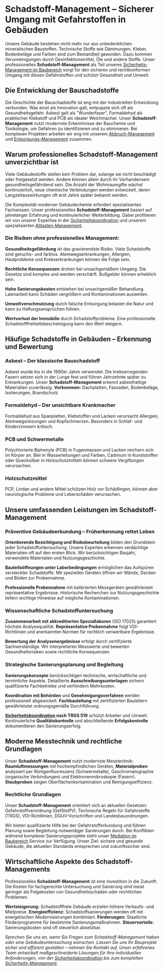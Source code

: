 # Schadstoff-Management – Sicherer Umgang mit Gefahrstoffen in Gebäuden

Unsere Gebäude bestehen nicht mehr nur aus unbedenklichen mineralischen Baustoffen. Technische Stoffe wie Dämmungen, Kleber, Bodenbeläge und Farben sind zum Bestandteil geworden. Dazu kommen Verunreinigungen durch Desinfektionsmittel, Öle und andere Stoffe. Unser professionelles **Schadstoff-Management** als Teil unseres [Sicherheits-Management im Baubereich](../index.md) sorgt für den sicheren und rechtkonformen Umgang mit diesen Gefahrstoffen und schützt Gesundheit und Umwelt.

## Die Entwicklung der Bauschadstoffe

Die Geschichte der Bauschadstoffe ist eng mit der industriellen Entwicklung verbunden. Was einst als Innovation galt, entpuppte sich oft als Gesundheitsgefahr. Asbest galt als "Wunderfaser", Formaldehyd als praktischer Klebstoff und PCB als idealer Weichmacher. Unser **Schadstoff-Management** nutzt modernste Erkenntnisse der Bauchemie und Toxikologie, um Gefahren zu identifizieren und zu eliminieren. Bei komplexen Projekten arbeiten wir eng mit unserem [Abbruch-Management](../abbruch-management/index.md) und [Entsorgungs-Management](../entsorgungs-management/index.md) zusammen.

## Warum professionelles Schadstoff-Management unverzichtbar ist

Viele Gebäudestoffe stellen kein Problem dar, solange sie nicht beschädigt oder freigesetzt werden. Andere können allein durch ihr Vorhandensein gesundheitsgefährdend sein. Die Anzahl der Wohnraumgifte wächst kontinuierlich, neue chemische Verbindungen werden entwickelt, deren Langzeitauswirkungen oft erst Jahre später bekannt werden.

Die Komplexität moderner Gebäudechemie erfordert spezialisiertes Fachwissen. Unser professionelles **Schadstoff-Management** basiert auf jahrelanger Erfahrung und kontinuierlicher Weiterbildung. Dabei profitieren wir von unserer Expertise in der [Sicherheitskoordination](../../01_Sicherheits-Koordination_und_Mediation/index.md) und unserem spezialisierten [Altlasten-Management](../altlasten-management/index.md).

### Die Risiken ohne professionelles Management:

**Gesundheitsgefährdung** ist das gravierendste Risiko. Viele Schadstoffe sind geruchs- und farblos. Atemwegserkrankungen, Allergien, Hautprobleme und Krebserkrankungen können die Folge sein.

**Rechtliche Konsequenzen** drohen bei unsachgemäßem Umgang. Die Gesetze sind komplex und werden verschärft. Bußgelder können erheblich sein.

**Hohe Sanierungskosten** entstehen bei unsachgemäßer Behandlung. Laienarbeit kann Schäden vergrößern und Kontaminationen ausweiten.

**Umweltverschmutzung** durch falsche Entsorgung belastet die Natur und kann zu Haftungsansprüchen führen.

**Wertverlust der Immobilie** durch Schadstoffprobleme. Eine professionelle Schadstofffreiheitsbescheinigung kann den Wert steigern.

## Häufige Schadstoffe in Gebäuden – Erkennung und Bewertung

### Asbest – Der klassische Bauschadstoff
Asbest wurde bis in die 1990er Jahre verwendet. Die krebserregenden Fasern setzen sich in der Lunge fest und führen Jahrzehnte später zu Erkrankungen. Unser **Schadstoff-Management** erkennt asbesthaltige Materialien zuverlässig.
**Vorkommen:** Dachplatten, Fassaden, Bodenbeläge, Isolierungen, Brandschutz

### Formaldehyd – Der unsichtbare Krankmacher
Formaldehyd aus Spanplatten, Klebstoffen und Lacken verursacht Allergien, Atemwegsreizungen und Kopfschmerzen. Besonders in Schlaf- und Kinderzimmern kritisch.

### PCB und Schwermetalle
Polychlorierte Biphenyle (PCB) in Fugenmassen und Lacken reichern sich im Körper an. Blei in Wasserleitungen und Farben, Cadmium in Kunststoffen oder Quecksilber in Holzschutzmitteln können schwere Vergiftungen verursachen.

### Holzschutzmittel
PCP, Lindan und andere Mittel schützen Holz vor Schädlingen, können aber neurologische Probleme und Leberschäden verursachen.

## Unsere umfassenden Leistungen im Schadstoff-Management

### Präventive Gebäudeerkundung – Früherkennung rettet Leben

**Orientierende Besichtigung und Risikobeurteilung** bilden den Grundstein jeder Schadstoffuntersuchung. Unsere Experten erkennen verdächtige Materialien oft auf den ersten Blick. Wir berücksichtigen Baujahr, verwendete Materialien und Nutzungsgeschichte.

**Bauteilsöffnungen unter Laborbedingungen** ermöglichen das Aufspüren versteckter Schadstoffe. Mit speziellen Geräten öffnen wir Wände, Decken und Böden zur Probennahme.

**Professionelle Probennahme** mit kalibrierten Messgeräten gewährleistet repräsentative Ergebnisse. Historische Recherchen zur Nutzungsgeschichte liefern wichtige Hinweise auf mögliche Kontaminationen.

### Wissenschaftliche Schadstoffuntersuchung

**Zusammenarbeit mit akkreditierten Speziallaboren** (ISO 17025) garantiert höchste Analysequalität. **Repräsentative Probennahme** folgt VDI-Richtlinien und anerkannten Normen für rechtlich verwertbare Ergebnisse.

**Bewertung der Analysenergebnisse** erfolgt durch zertifizierte Sachverständige. Wir interpretieren Messwerte und bewerten Gesundheitsrisiken sowie rechtliche Konsequenzen.

### Strategische Sanierungsplanung und Begleitung

**Sanierungskonzepte** berücksichtigen technische, wirtschaftliche und terminliche Aspekte. Detaillierte **Ausschreibungsunterlagen** sichern qualifizierte Fachbetriebe und verhindern Mehrkosten.

**Koordination mit Behörden** und **Genehmigungsverfahren** werden professionell abgewickelt. **Fachbauleitung** mit zertifizierten Bauleitern gewährleistet ordnungsgemäße Durchführung.

**[Sicherheitskoordination](../../01_Sicherheits-Koordination_und_Mediation/index.md) nach TRGS 519** schützt Arbeiter und Umwelt. Kontinuierliche **Qualitätskontrolle** und abschließende **Erfolgskontrolle** dokumentieren den Sanierungserfolg.

## Moderne Messtechnik und rechtliche Grundlagen

Unser **Schadstoff-Management** nutzt modernste Messtechnik: **Raumluftmessungen** mit hochempfindlichen Geräten, **Materialproben** analysiert per Röntgenfluoreszenz (Schwermetalle), Gaschromatographie (organische Verbindungen) und Elektronenmikroskopie (Fasern). **Staubproben** zeigen Oberflächenkontamination und Reinigungseffizienz.

### Rechtliche Grundlagen
Unser **Schadstoff-Management** orientiert sich an aktuellen Gesetzen: Gefahrstoffverordnung (GefStoffV), Technische Regeln für Gefahrstoffe (TRGS), VDI-Richtlinien, DGUV-Vorschriften und Landesbauordnungen.

Wir bieten qualifizierte Hilfe bei der Gefahrstofferkundung und führen Planung sowie Begleitung notwendiger Sanierungen durch. Bei Konflikten während komplexer Sanierungsprojekte steht unser [Mediation im Baubereich](../../01_Sicherheits-Koordination_und_Mediation/baubereich/mediation/index.md) Service zur Verfügung. Unser Ziel: sichere und gesunde Gebäude, die aktuellen Standards entsprechen und zukunftssicher sind.

## Wirtschaftliche Aspekte des Schadstoff-Managements

Professionelles **Schadstoff-Management** ist eine Investition in die Zukunft. Die Kosten für fachgerechte Untersuchung und Sanierung sind meist geringer als Folgekosten von Gesundheitsschäden oder rechtlichen Problemen.

**Wertsteigerung:** Schadstofffreie Gebäude erzielen höhere Verkaufs- und Mietpreise.
**Energieeffizienz:** Schadstoffsanierungen werden oft mit energetischen Modernisierungen kombiniert.
**Förderungen:** Staatliche Förderprogramme für bestimmte Sanierungsmaßnahmen.
**Steuervorteile:** Sanierungskosten sind oft steuerlich absetzbar.

*Sprechen Sie uns an, wenn Sie Fragen zum Schadstoff-Management haben oder eine Gebäudeuntersuchung wünschen. Lassen Sie uns Ihr Bauprojekt sicher und effizient gestalten – nehmen Sie Kontakt auf. Unser erfahrenes Team entwickelt maßgeschneiderte Lösungen für Ihre individuellen Anforderungen, von der [Sicherheitskoordination](../../01_Sicherheits-Koordination_und_Mediation/index.md) bis zum kompletten [Sicherheits-Management](../index.md).*